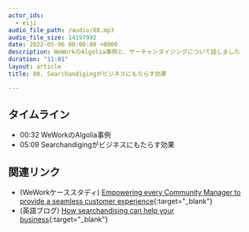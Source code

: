 ```yaml
---
actor_ids:
  - eiji
audio_file_path: /audio/88.mp3
audio_file_size: 14197992
date: 2022-05-06 00:00:00 +0900
description: WeWorkのAlgolia事例と、サーチャンダイジングについて話しました
duration: "11:01"
layout: article
title: 88. Searchandigingがビジネスにもたらす効果

---
```


## タイムライン

- 00:32 WeWorkのAlgolia事例
- 05:09 Searchandigingがビジネスにもたらす効果

## 関連リンク

- (WeWorkケーススタディ) [Empowering every Community Manager to provide a seamless customer experience](https://resources.algolia.com/home/casestudy-wework){:target="_blank"}
- (英語ブログ) [How searchandising can help your business](https://www.algolia.com/blog/algolia/how-searchandising-can-help-your-business/){:target="_blank"}